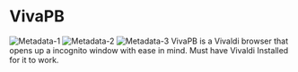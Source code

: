 # VivaPB

![Metadata-1](https://github.com/raycast/extensions/assets/51058620/f0aace92-32f3-40c0-b7e0-ea9568c77d5a)
![Metadata-2](https://github.com/raycast/extensions/assets/51058620/d8dc4a12-b575-48e8-9185-9bcf66fc8843)
![Metadata-3](https://github.com/raycast/extensions/assets/51058620/4a1dfc50-dcb7-497d-837d-50f96384825c)
VivaPB is a Vivaldi browser that opens up a incognito window with ease in mind. Must have Vivaldi Installed for it to work.
